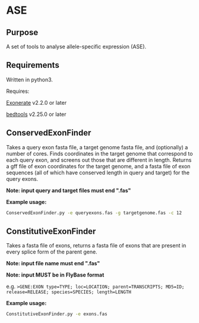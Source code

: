 # ASE
## Purpose
A set of tools to analyse allele-specific expression (ASE).
## Requirements
Written in python3.

Requires:

[Exonerate](http://www.ebi.ac.uk/about/vertebrate-genomics/software/exonerate) v2.2.0 or later

[bedtools](http://bedtools.readthedocs.io/en/latest/) v2.25.0 or later

## ConservedExonFinder
Takes a query exon fasta file, a target genome fasta file, and (optionally) a number of cores. Finds coordinates in the target genome that correspond to each query exon, and screens out those that are different in length. Returns a gff file of exon coordinates for the target genome, and a fasta file of exon sequences (all of which have conserved length in query and target) for the query exons.

**Note: input query and target files must end ".fas"**


**Example usage:**
```bash
ConservedExonFinder.py -e queryexons.fas -g targetgenome.fas -c 12
```


## ConstitutiveExonFinder
Takes a fasta file of exons, returns a fasta file of exons that are present in every splice form of the parent gene.

**Note: input file name must end ".fas"**

**Note: input MUST be in FlyBase format**

e.g. `>GENE:EXON type=TYPE; loc=LOCATION; parent=TRANSCRIPTS; MD5=ID; release=RELEASE; species=SPECIES; length=LENGTH`

**Example usage:**
```bash
ConstitutiveExonFinder.py -e exons.fas
```
